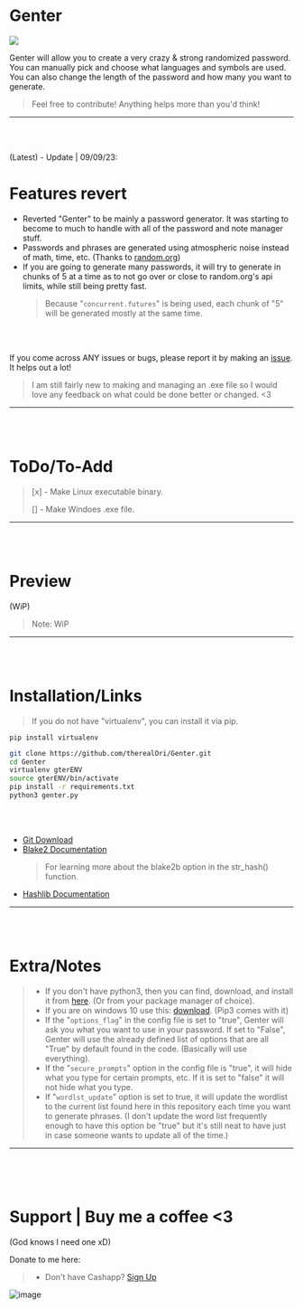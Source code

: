 # Genter
![](https://img.shields.io/badge/Coded%20By%20Human-100%25-brightgreen)

Genter will allow you to create a very crazy & strong randomized password.
You can manually pick and choose what languages and symbols are used. You can also change the length of the password and how many you want to generate. 
> Feel free to contribute! Anything helps more than you'd think!
__ __

<br>
<br>

(Latest) - Update | 09/09/23:
# Features revert
- Reverted "Genter" to be mainly a password generator. It was starting to become to much to handle with all of the password and note manager stuff.
- Passwords and phrases are generated using atmospheric noise instead of math, time, etc. (Thanks to [random.org](https://random.org/))
- If you are going to generate many passwords, it will try to generate in chunks of 5 at a time as to not go over or close to random.org's api limits, while still being pretty fast.
  > Because "`concurrent.futures`" is being used, each chunk of "5" will be generated mostly at the same time.

<br>
<br>

If you come across ANY issues or bugs, please report it by making an [issue](https://github.com/therealOri/Genter/issues). It helps out a lot!
> I am still fairly new to making and managing an .exe file so I would love any feedback on what could be done better or changed. <3
__ __

<br>
<br>

# ToDo/To-Add
> [x] - Make Linux executable binary.
> 
> [] - Make Windoes .exe file.
__ __

<br />
<br />

# Preview
(WiP)
> Note: WiP

__ __




<br />
<br />

# Installation/Links

> If you do not have "virtualenv", you can install it via pip.
```mkd
pip install virtualenv
```

```zsh
git clone https://github.com/therealOri/Genter.git
cd Genter
virtualenv gterENV
source gterENV/bin/activate
pip install -r requirements.txt
python3 genter.py
```

<br />
<br />

- [Git Download](https://git-scm.com/downloads)
- [Blake2 Documentation](https://www.blake2.net)
  > For learning more about the blake2b option in the str_hash() function.
- [Hashlib Documentation](https://docs.python.org/3/library/hashlib.html)
__ __


<br />
<br />


# Extra/Notes
> - If you don't have python3, then you can find, download, and install it from [here](https://www.python.org/downloads/). (Or from your package manager of choice).
> - If you are on windows 10 use this: [download](https://www.python.org/ftp/python/3.11.5/python-3.11.5-amd64.exe). (Pip3 comes with it)
> - If the "`options_flag`" in the config file is set to "true", Genter will ask you what you want to use in your password. If set to "False", Genter will use the already defined list of options that are all "True" by default found in the code. (Basically will use everything).
> - If the "`secure_prompts`" option in the config file is "true", it will hide what you type for certain prompts, etc. If it is set to "false" it will not hide what you type.
> - If "`wordlst_update`" option is set to true, it will update the wordlist to the current list found here in this repository each time you want to generate phrases. (I don't update the word list frequently enough to have this option be "true" but it's still neat to have just in case someone wants to update all of the time.)
__ __


<br />
<br />
<br />

# Support  |  Buy me a coffee <3
(God knows I need one xD)

Donate to me here:
> - Don't have Cashapp? [Sign Up](https://cash.app/app/TKWGCRT)

![image](https://user-images.githubusercontent.com/45724082/158000721-33c00c3e-68bb-4ee3-a2ae-aefa549cfb33.png)
